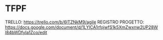 # TFPF
TRELLO: https://trello.com/b/6lTZNkM9/agile
REGISTRO PROGETTO: https://docs.google.com/document/d/1LYlCA1rfojwfS1k5XmZwxnw2UP28Wl84bWDfyIa1Zco/edit
